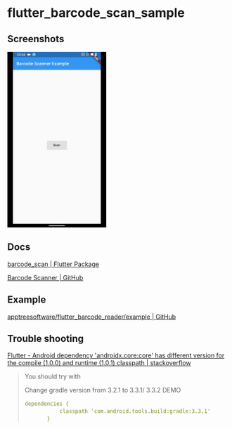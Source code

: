 # flutter_barcode_scan_sample

## Screenshots

<img src="./screenshots/barcode_scan.gif" height="400" alt="Screenshot"/>


## Docs

[barcode_scan | Flutter Package](https://pub.dev/packages/barcode_scan)

[Barcode Scanner | GitHub](https://github.com/apptreesoftware/flutter_barcode_reader)

## Example

[apptreesoftware/flutter_barcode_reader/example | GitHub](https://github.com/apptreesoftware/flutter_barcode_reader/tree/master/example)

## Trouble shooting

[Flutter - Android dependency 'androidx.core:core' has different version for the compile (1.0.0) and runtime (1.0.1) classpath | stackoverflow](https://stackoverflow.com/questions/56018413/flutter-android-dependency-androidx-corecore-has-different-version-for-the/56018979)

>You should try with
>
>Change gradle version from 3.2.1 to 3.3.1/ 3.3.2
>DEMO
>
>```yaml
>dependencies {
>            classpath 'com.android.tools.build:gradle:3.3.1'
>        }
>```
>